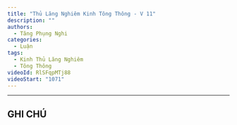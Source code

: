 ```yaml
---
title: "Thủ Lăng Nghiêm Kinh Tông Thông - V 11"
description: ""
authors: 
  - Tăng Phụng Nghi
categories:
  - Luận
tags:
  - Kinh Thủ Lăng Nghiêm
  - Tông Thông
videoId: RlSFqpMTj88
videoStart: "1071"
---
```



<hr class="blog-rule" />

## GHI CHÚ

[^1]: ⭐️

